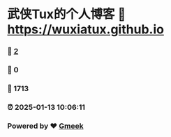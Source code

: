 # 武侠Tux的个人博客 :link: https://wuxiatux.github.io 
### :page_facing_up: [2](https://wuxiatux.github.io/tag.html) 
### :speech_balloon: 0 
### :hibiscus: 1713 
### :alarm_clock: 2025-01-13 10:06:11 
### Powered by :heart: [Gmeek](https://github.com/Meekdai/Gmeek)

